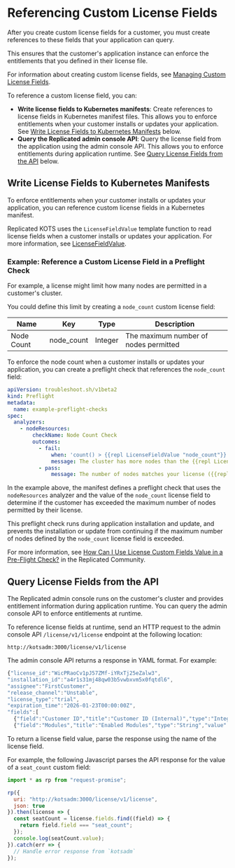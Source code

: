 # Referencing Custom License Fields

After you create custom license fields for a customer, you must create references
to these fields that your application can query.

This ensures that the customer's application instance can enforce the entitlements
that you defined in their license file.

For information about creating custom license fields, see [Managing Custom License Fields](licenses-adding-custom-fields).

To reference a custom license field, you can:

* **Write license fields to Kubernetes manifests**: Create references to license
fields in Kubernetes manifest files. This allows you to enforce entitlements when
your customer installs or updates your application. See [Write License Fields to Kubernetes Manifests](#write-license-fields-to-kubernetes-manifests) below.
* **Query the Replicated admin console API**: Query the license field from the application
using the admin console API. This allows you to enforce entitlements during
application runtime. See [Query License Fields from the API](#query-license-fields-from-the-api) below.

## Write License Fields to Kubernetes Manifests

To enforce entitlements when your customer installs or updates your application,
you can reference custom license fields in a Kubernetes manifest.

Replicated KOTS uses the `LicenseFieldValue` template function to read
license fields when a customer installs or updates your application. For more
information, see [LicenseFieldValue](../reference/template-functions-license-context#licensefieldvalue).

### Example: Reference a Custom License Field in a Preflight Check

For example, a license might limit how many nodes are permitted in a customer's
cluster.

You could define this limit by creating a `node_count` custom license field:

| Name | Key | Type | Description |
|------|-----|------|-------------|
| Node Count | node_count | Integer | The maximum number of nodes permitted |

To enforce the node count when a customer installs or updates your application,
you can create a preflight check that references the `node_count` field:

```yaml
apiVersion: troubleshoot.sh/v1beta2
kind: Preflight
metadata:
  name: example-preflight-checks
spec:
  analyzers:
    - nodeResources:
        checkName: Node Count Check
        outcomes:
          - fail:
              when: 'count() > {{repl LicenseFieldValue "node_count"}}'
              message: The cluster has more nodes than the {{repl LicenseFieldValue "node_count"}} you are licensed for.
          - pass:
              message: The number of nodes matches your license ({{repl LicenseFieldValue "node_count"}})
```

In the example above, the manifest defines a preflight check that uses the `nodeResources`
analyzer and the value of the `node_count` license field to determine if the customer
has exceeded the maximum number of nodes permitted by their license.

This preflight check runs during application installation and update, and prevents
the installation or update from continuing if the maximum number of nodes defined
by the `node_count` license field is exceeded.

For more information, see [How Can I Use License Custom Fields Value in a Pre-Flight Check?](https://help.replicated.com/community/t/how-can-i-use-license-custom-fields-value-in-a-pre-flight-check/624) in the Replicated Community.

## Query License Fields from the API

The Replicated admin console runs on the customer's cluster and provides entitlement
information during application runtime. You can query the admin console API to
enforce entitlements at runtime.

To reference license fields at runtime, send an HTTP request to the admin console
API `/license/v1/license` endpoint at the following location:

```
http://kotsadm:3000/license/v1/license
```

The admin console API returns a response in YAML format. For example:

```javascript
{"license_id":"WicPRaoCv1pJ57ZMf-iYRxTj25eZalw3",
"installation_id":"a4r1s31mj48qw03b5vwbxvm5x0fqtdl6",
"assignee":"FirstCustomer",
"release_channel":"Unstable",
"license_type":"trial",
"expiration_time":"2026-01-23T00:00:00Z",
"fields":[
  {"field":"Customer ID","title":"Customer ID (Internal)","type":"Integer","value":121,"hide_from_customer":true},
  {"field":"Modules","title":"Enabled Modules","type":"String","value":"Analytics, Integration"}]}
```

To return a license field value, parse the response using the name of the license
field.

For example, the following Javascript parses the API response for the value of a
`seat_count` custom field:

```javascript
import * as rp from "request-promise";

rp({
  uri: "http://kotsadm:3000/license/v1/license",
  json: true
}).then(license => {
  const seatCount = license.fields.find((field) => {
    return field.field === "seat_count";
  });
  console.log(seatCount.value);
}).catch(err => {
  // Handle error response from `kotsadm`
});
```
